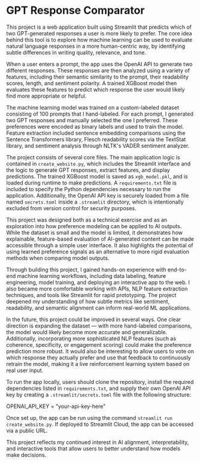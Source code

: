 # GPT Response Comparator

This project is a web application built using Streamlit that predicts which of two GPT-generated responses a user is more likely to prefer. The core idea behind this tool is to explore how machine learning can be used to evaluate natural language responses in a more human-centric way, by identifying subtle differences in writing quality, relevance, and tone.

When a user enters a prompt, the app uses the OpenAI API to generate two different responses. These responses are then analyzed using a variety of features, including their semantic similarity to the prompt, their readability scores, length, and sentiment polarity. A trained XGBoost model then evaluates these features to predict which response the user would likely find more appropriate or helpful.

The machine learning model was trained on a custom-labeled dataset consisting of 100 prompts that I hand-labeled. For each prompt, I generated two GPT responses and manually selected the one I preferred. These preferences were encoded as binary labels and used to train the model. Feature extraction included sentence embedding comparisons using the Sentence Transformers library, Flesch readability scores via the TextStat library, and sentiment analysis through NLTK's VADER sentiment analyzer.

The project consists of several core files. The main application logic is contained in `create_website.py`, which includes the Streamlit interface and the logic to generate GPT responses, extract features, and display predictions. The trained XGBoost model is saved as `xgb_model.pkl`, and is loaded during runtime to make predictions. A `requirements.txt` file is included to specify the Python dependencies necessary to run the application. Additionally, the OpenAI API key is securely loaded from a file named `secrets.toml` inside a `.streamlit` directory, which is intentionally excluded from version control for security purposes.

This project was designed both as a technical exercise and as an exploration into how preference modeling can be applied to AI outputs. While the dataset is small and the model is limited, it demonstrates how explainable, feature-based evaluation of AI-generated content can be made accessible through a simple user interface. It also highlights the potential of using learned preference signals as an alternative to more rigid evaluation methods when comparing model outputs.

Through building this project, I gained hands-on experience with end-to-end machine learning workflows, including data labeling, feature engineering, model training, and deploying an interactive app to the web. I also became more comfortable working with APIs, NLP feature extraction techniques, and tools like Streamlit for rapid prototyping. The project deepened my understanding of how subtle metrics like sentiment, readability, and semantic alignment can inform real-world ML applications.

In the future, this project could be improved in several ways. One clear direction is expanding the dataset — with more hand-labeled comparisons, the model would likely become more accurate and generalizable. Additionally, incorporating more sophisticated NLP features (such as coherence, specificity, or engagement scoring) could make the preference prediction more robust. It would also be interesting to allow users to vote on which response they actually prefer and use that feedback to continuously retrain the model, making it a live reinforcement learning system based on real user input.

To run the app locally, users should clone the repository, install the required dependencies listed in `requirements.txt`, and supply their own OpenAI API key by creating a `.streamlit/secrets.toml` file with the following structure:

OPENAI_API_KEY = "your-api-key-here"

Once set up, the app can be run using the command `streamlit run create_website.py`. If deployed to Streamlit Cloud, the app can be accessed via a public URL.

This project reflects my continued interest in AI alignment, interpretability, and interactive tools that allow users to better understand how models make decisions.
